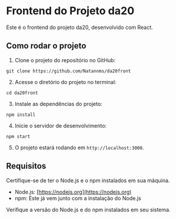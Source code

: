 # Frontend do Projeto da20

Este é o frontend do projeto da20, desenvolvido com React.

## Como rodar o projeto

1. Clone o projeto do repositório no GitHub:

```git clone https://github.com/Natannms/da20front```


2. Acesse o diretório do projeto no terminal:

```cd da20front```


3. Instale as dependências do projeto:

```npm install```


4. Inicie o servidor de desenvolvimento:

```npm start```


5. O projeto estará rodando em `http://localhost:3000`.

## Requisitos

Certifique-se de ter o Node.js e o npm instalados em sua máquina.

- Node.js: [https://nodejs.org](https://nodejs.org)
- npm: Este já vem junto com a instalação do Node.js

Verifique a versão do Node.js e do npm instalados em seu sistema.
